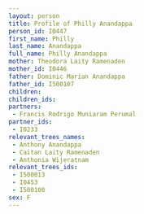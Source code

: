 ```yaml
---
layout: person
title: Profile of Philly Anandappa
person_id: I0447
first_name: Philly
last_name: Anandappa
full_name: Philly Anandappa
mother: Theodora Laity Ramenaden
mother_id: I0446
father: Dominic Marian Anandappa
father_id: I500107
children:
children_ids:
partners:
 - Francis Rodrigo Muniaram Perumal
partner_ids:
 - I0233
relevant_trees_names:
 - Anthony Anandappa
 - Caitan Laity Ramenaden
 - Anthonia Wijeratnam
relevant_trees_ids:
 - I500013
 - I0453
 - I500100
sex: F
---
```


